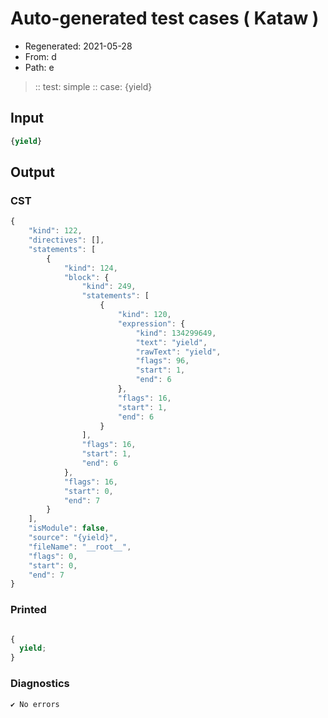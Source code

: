 # Auto-generated test cases ( Kataw )
- Regenerated: 2021-05-28
- From: d
- Path: e
> :: test: simple
> :: case: {yield}
## Input

`````js
{yield}
`````
## Output

### CST

```javascript
{
    "kind": 122,
    "directives": [],
    "statements": [
        {
            "kind": 124,
            "block": {
                "kind": 249,
                "statements": [
                    {
                        "kind": 120,
                        "expression": {
                            "kind": 134299649,
                            "text": "yield",
                            "rawText": "yield",
                            "flags": 96,
                            "start": 1,
                            "end": 6
                        },
                        "flags": 16,
                        "start": 1,
                        "end": 6
                    }
                ],
                "flags": 16,
                "start": 1,
                "end": 6
            },
            "flags": 16,
            "start": 0,
            "end": 7
        }
    ],
    "isModule": false,
    "source": "{yield}",
    "fileName": "__root__",
    "flags": 0,
    "start": 0,
    "end": 7
}
```

### Printed

```javascript

{
  yield;
}
```

### Diagnostics

```javascript
✔ No errors
```


